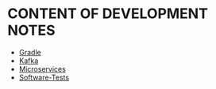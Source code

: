  # CONTENT OF DEVELOPMENT NOTES

 - [Gradle](./dependency-management.md#gradle)
 - [Kafka](./kafka.md)
 - [Microservices](./microservices.md)
 - [Software-Tests](./software-test.md)